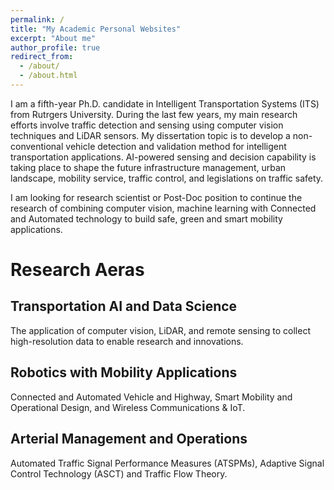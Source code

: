 ```yaml
---
permalink: /
title: "My Academic Personal Websites"
excerpt: "About me"
author_profile: true
redirect_from: 
  - /about/
  - /about.html
---
```


I am a fifth-year Ph.D. candidate in Intelligent Transportation Systems (ITS) from Rutrgers University. During the last few years, my main research efforts involve traffic detection and sensing using computer vision techniques and LiDAR sensors. My dissertation topic is to develop a non-conventional vehicle detection and validation method for intelligent transportation applications. 
AI-powered sensing and decision capability is taking place to shape the future infrastructure management, urban landscape, mobility service, traffic control, and legislations on traffic safety. 

I am looking for research scientist or Post-Doc position to continue the research of combining computer vision, machine learning with Connected and Automated technology to build safe, green and smart mobility applications.


Research Aeras
======

Transportation AI and Data Science
------
The application of computer vision, LiDAR, and remote sensing to collect high-resolution data to enable research and innovations. 

Robotics with Mobility Applications
------
Connected and Automated Vehicle and Highway, Smart Mobility and Operational Design, and Wireless Communications & IoT.

Arterial Management and Operations
------
Automated Traffic Signal Performance Measures (ATSPMs), Adaptive Signal Control Technology (ASCT) and Traffic Flow Theory. 

